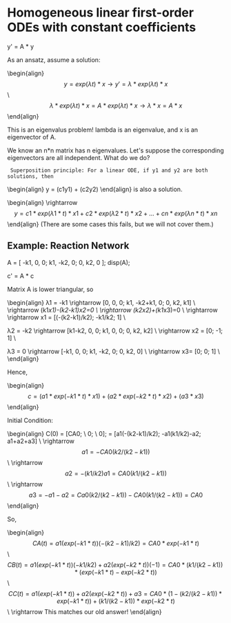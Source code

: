# Homogeneous linear first-order ODEs with constant coefficients

y' = A * y


As an ansatz, assume a solution: 

\begin{align}
$$ y = exp(λt) * x \rightarrow y' = λ * exp(λt) * x $$ \\
$$ λ * exp(λt) * x = A * exp(λt) * x \rightarrow λ * x = A * x $$
\end{align}

This is an eigenvalus problem! lambda is an eigenvalue, and x is an eigenvector of A.


We know an n*n matrix has n eigenvalues. Let's suppose the corresponding eigenvectors are all independent. What do we do?

     Superposition principle: For a linear ODE, if y1 and y2 are both solutions, then 

\begin{align}
y = (c1y1) + (c2y2) 
\end{align}
is also a solution. 

\begin{align}
\rightarrow  $$ y = c1 * exp(λ1*t) * x1 + c2 * exp(λ2*t) * x2 + ... + cn * exp(λn*t) * xn $$
\end{align}
(There are some cases this fails, but we will not cover them.)



## Example: Reaction Network


A = [ -k1, 0, 0; k1, -k2, 0; 0, k2, 0 ];
disp(A);

c' = A * c

Matrix A is lower triangular, so

\begin{align}
λ1 = -k1 \rightarrow  [0, 0, 0; k1, -k2+k1, 0; 0, k2, k1] \\
\rightarrow (k1*x1)-(k2-k1)*x2=0 \\
\rightarrow (k2*x2)+(k1*x3)=0 \\
\rightarrow \rightarrow x1 = [(-(k2-k1)/k2); -k1/k2; 1] \\

λ2 = -k2 \rightarrow  [k1-k2, 0, 0; k1, 0, 0; 0, k2, k2]  \\
\rightarrow x2 = [0; -1; 1]  \\

λ3 = 0 \rightarrow  [-k1, 0, 0; k1, -k2, 0; 0, k2, 0] \\
\rightarrow x3= [0; 0; 1] \\
\end{align}

Hence,

\begin{align}
$$ c = (a1 * exp(-k1 * t) * x1) + (a2 * exp(-k2 * t) * x2) + (a3 * x3) $$
\end{align}

Initial Condition:

\begin{align}
C(0) = [CA0; \\
       0; \\
       0];  = [a1(-(k2-k1)/k2); -a1(k1/k2)-a2; a1+a2+a3] \\
\rightarrow $$ a1 = -CA0(k2/(k2-k1)) $$ \\
\rightarrow $$ a2 = -(k1/k2)a1 = CA0(k1/(k2-k1)) $$\\
\rightarrow $$ a3 = -a1 - a2 = Ca0(k2/(k2-k1)) - CA0(k1/(k2-k1)) = CA0 $$
\end{align}

So,

\begin{align}
$$ CA(t) = a1(exp(-k1 * t))(-(k2-k1)/k2) = CA0 * exp(-k1 * t) $$ \\
$$ CB(t) = a1(exp(-k1 * t))(-k1/k2) + a2(exp(-k2 * t))(-1) = CA0 * (k1 / (k2 - k1)) * (exp(-k1 * t) - exp(-k2 * t)) $$ \\
$$ CC(t) = a1(exp(-k1 * t)) + a2(exp(-k2 * t)) + a3 = CA0 * (1 - (k2 / 
 (k2 - k1)) * exp(-k1 * t)) + (k1 / (k2 - k1)) * exp(-k2 * t) $$ \\
 \rightarrow This matches our old answer!
\end{align}

